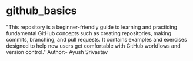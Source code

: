 # github_basics
"This repository is a beginner-friendly guide to learning and practicing fundamental GitHub concepts such as creating repositories, making commits, branching, and pull requests. It contains examples and exercises designed to help new users get comfortable with GitHub workflows and version control."
Author:- Ayush Srivastav
